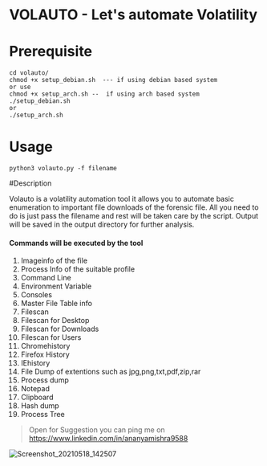 # VOLAUTO - Let's automate Volatility

# Prerequisite 

```
cd volauto/
chmod +x setup_debian.sh  --- if using debian based system 
or use 
chmod +x setup_arch.sh --  if using arch based system
./setup_debian.sh 
or
./setup_arch.sh
```

# Usage
```
python3 volauto.py -f filename
```

#Description

Volauto is a volatility automation tool it allows you to automate basic enumeration to important file downloads of the forensic file.
All you need to do is just pass the filename and rest will be taken care by the script.
Output will be saved in the output directory for further analysis. 

#### Commands will be executed by the tool
1. Imageinfo of the file 
2. Process Info of the suitable profile
3. Command Line
4. Environment Variable
5. Consoles
6. Master File Table info
7. Filescan 
8. Filescan for Desktop
9. Filescan for Downloads
10. Filescan for Users
11. Chromehistory
12. Firefox History
13. IEhistory
14. File Dump of extentions such as jpg,png,txt,pdf,zip,rar
15. Process dump
16. Notepad
17. Clipboard
18. Hash dump
19. Process Tree

>Open for Suggestion you can ping me on https://www.linkedin.com/in/ananyamishra9588


![Screenshot_20210518_142507](https://user-images.githubusercontent.com/54741372/118622571-12754080-b7e5-11eb-83d7-ad30410fbf94.png)


